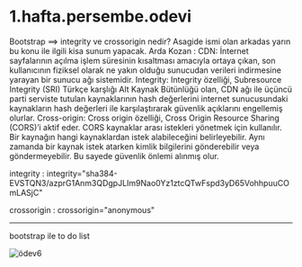 # 1.hafta.persembe.odevi
Bootstrap ==> integrity ve crossorigin nedir?
Asagide ismi olan arkadas yarın bu konu ile ilgili kisa sunum yapacak.
Arda Kozan  :
CDN: İnternet sayfalarının açılma işlem süresinin kısaltması amacıyla ortaya çıkan, son kullanıcının fiziksel olarak ne
yakın olduğu sunucudan verileri indirmesine yarayan bir sunucu ağı sistemidir.
Integrity: Integrity özelliği, Subresource Integrity (SRI) Türkçe karşlığı Alt Kaynak Bütünlüğü olan, CDN ağı ile üçüncü
parti serviste tutulan kaynaklarının hash değerlerini internet sunucusundaki kaynakların hash değerleri ile
karşılaştırarak güvenlik açıklarını engellemiş olurlar.
Cross-origin: Cross origin özelliği, Cross Origin Resource Sharing (CORS)’i aktif eder. CORS kaynaklar arası istekleri
yönetmek için kullanılır. Bir kaynağın hangi kaynaklardan istek alabileceğini belirleyebilir. Aynı zamanda bir kaynak
istek atarken kimlik bilgilerini gönderebilir veya göndermeyebilir. Bu sayede güvenlik önlemi alınmış olur.

integrity   : 
integrity="sha384-EVSTQN3/azprG1Anm3QDgpJLIm9Nao0Yz1ztcQTwFspd3yD65VohhpuuCOmLASjC"

crossorigin :
crossorigin="anonymous"
*********************************
bootstrap ile to do list 

![ödev6](https://user-images.githubusercontent.com/86284062/173369947-177e8fa6-6cfb-44f7-aad9-c36812fc01a4.png)
